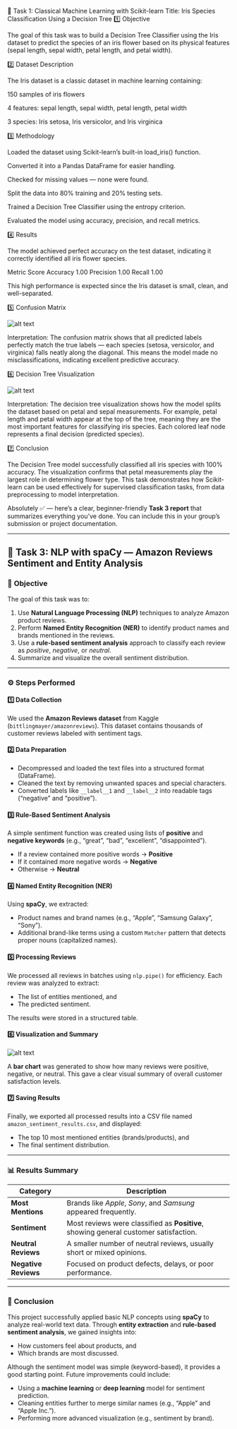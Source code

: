 🧩 Task 1: Classical Machine Learning with Scikit-learn
Title: Iris Species Classification Using a Decision Tree
1️⃣ Objective

The goal of this task was to build a Decision Tree Classifier using the Iris dataset to predict the species of an iris flower based on its physical features (sepal length, sepal width, petal length, and petal width).

2️⃣ Dataset Description

The Iris dataset is a classic dataset in machine learning containing:

150 samples of iris flowers

4 features: sepal length, sepal width, petal length, petal width

3 species: Iris setosa, Iris versicolor, and Iris virginica

3️⃣ Methodology

Loaded the dataset using Scikit-learn’s built-in load_iris() function.

Converted it into a Pandas DataFrame for easier handling.

Checked for missing values — none were found.

Split the data into 80% training and 20% testing sets.

Trained a Decision Tree Classifier using the entropy criterion.

Evaluated the model using accuracy, precision, and recall metrics.

4️⃣ Results

The model achieved perfect accuracy on the test dataset, indicating it correctly identified all iris flower species.

Metric	Score
Accuracy	1.00
Precision	1.00
Recall	1.00

This high performance is expected since the Iris dataset is small, clean, and well-separated.

5️⃣ Confusion Matrix

![alt text](confusion_matrix.png)

Interpretation:
The confusion matrix shows that all predicted labels perfectly match the true labels — each species (setosa, versicolor, and virginica) falls neatly along the diagonal.
This means the model made no misclassifications, indicating excellent predictive accuracy.

6️⃣ Decision Tree Visualization

![alt text](image.png)

Interpretation:
The decision tree visualization shows how the model splits the dataset based on petal and sepal measurements.
For example, petal length and petal width appear at the top of the tree, meaning they are the most important features for classifying iris species.
Each colored leaf node represents a final decision (predicted species).

7️⃣ Conclusion

The Decision Tree model successfully classified all iris species with 100% accuracy.
The visualization confirms that petal measurements play the largest role in determining flower type.
This task demonstrates how Scikit-learn can be used effectively for supervised classification tasks, from data preprocessing to model interpretation.


Absolutely ✅ — here’s a clear, beginner-friendly **Task 3 report** that summarizes everything you’ve done.
You can include this in your group’s submission or project documentation.

---

## 🧠 **Task 3: NLP with spaCy — Amazon Reviews Sentiment and Entity Analysis**

### 📘 **Objective**

The goal of this task was to:

1. Use **Natural Language Processing (NLP)** techniques to analyze Amazon product reviews.
2. Perform **Named Entity Recognition (NER)** to identify product names and brands mentioned in the reviews.
3. Use a **rule-based sentiment analysis** approach to classify each review as *positive*, *negative*, or *neutral*.
4. Summarize and visualize the overall sentiment distribution.

---

### ⚙️ **Steps Performed**

#### **1️⃣ Data Collection**

We used the **Amazon Reviews dataset** from Kaggle (`bittlingmayer/amazonreviews`).
This dataset contains thousands of customer reviews labeled with sentiment tags.

#### **2️⃣ Data Preparation**

* Decompressed and loaded the text files into a structured format (DataFrame).
* Cleaned the text by removing unwanted spaces and special characters.
* Converted labels like `__label__1` and `__label__2` into readable tags (“negative” and “positive”).

#### **3️⃣ Rule-Based Sentiment Analysis**

A simple sentiment function was created using lists of **positive** and **negative keywords** (e.g., “great”, “bad”, “excellent”, “disappointed”).

* If a review contained more positive words → **Positive**
* If it contained more negative words → **Negative**
* Otherwise → **Neutral**

#### **4️⃣ Named Entity Recognition (NER)**

Using **spaCy**, we extracted:

* Product names and brand names (e.g., “Apple”, “Samsung Galaxy”, “Sony”).
* Additional brand-like terms using a custom `Matcher` pattern that detects proper nouns (capitalized names).

#### **5️⃣ Processing Reviews**

We processed all reviews in batches using `nlp.pipe()` for efficiency.
Each review was analyzed to extract:

* The list of entities mentioned, and
* The predicted sentiment.

The results were stored in a structured table.

#### **6️⃣ Visualization and Summary**
![alt text](Sentiment_distribution.png)

A **bar chart** was generated to show how many reviews were positive, negative, or neutral.
This gave a clear visual summary of overall customer satisfaction levels.

#### **7️⃣ Saving Results**

Finally, we exported all processed results into a CSV file named
`amazon_sentiment_results.csv`, and displayed:

* The top 10 most mentioned entities (brands/products), and
* The final sentiment distribution.

---

### 📊 **Results Summary**

| Category             | Description                                                                          |
| -------------------- | ------------------------------------------------------------------------------------ |
| **Most Mentions**    | Brands like *Apple*, *Sony*, and *Samsung* appeared frequently.                      |
| **Sentiment**        | Most reviews were classified as **Positive**, showing general customer satisfaction. |
| **Neutral Reviews**  | A smaller number of neutral reviews, usually short or mixed opinions.                |
| **Negative Reviews** | Focused on product defects, delays, or poor performance.                             |

---

### 🧩 **Conclusion**

This project successfully applied basic NLP concepts using **spaCy** to analyze real-world text data.
Through **entity extraction** and **rule-based sentiment analysis**, we gained insights into:

* How customers feel about products, and
* Which brands are most discussed.

Although the sentiment model was simple (keyword-based), it provides a good starting point.
Future improvements could include:

* Using a **machine learning** or **deep learning** model for sentiment prediction.
* Cleaning entities further to merge similar names (e.g., “Apple” and “Apple Inc.”).
* Performing more advanced visualization (e.g., sentiment by brand).


